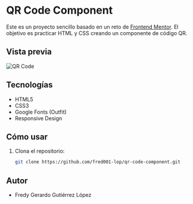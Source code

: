# QR Code Component

Este es un proyecto sencillo basado en un reto de [Frontend Mentor](https://www.frontendmentor.io/). El objetivo es practicar HTML y CSS creando un componente de código QR.

## Vista previa

![QR Code](/images/image-qr-code.png)

## Tecnologías

- HTML5  
- CSS3  
- Google Fonts (Outfit)  
- Responsive Design  

## Cómo usar

1. Clona el repositorio:
   ```bash
   git clone https://github.com/fred001-lop/qr-code-component.git


## Autor
- Fredy Gerardo Gutiérrez López
